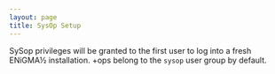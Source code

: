 ```yaml
---
layout: page
title: SysOp Setup
---
```

SySop privileges will be granted to the first user to log into a fresh ENiGMA½ installation. +ops belong to the `sysop` user group by default.